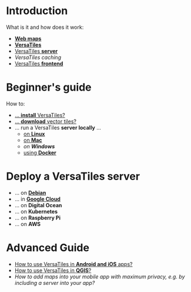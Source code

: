 # Introduction

What is it and how does it work:
- [**Web maps**](basics/web_maps.md)
- [**VersaTiles**](basics/versatiles.md)
- [VersaTiles **server**](basics/versatiles_server.md)
- *VersaTiles caching*
- [VersaTiles **frontend**](basics/frontend.md)

# Beginner's guide

How to:
- [… **install** VersaTiles?](guides/install_versatiles.md)
- [… **download** vector tiles?](guides/download_tiles.md)
- … run a VersaTiles **server locally** …
  - [on **Linux**](guides/local_server_debian.md)
  - [on **Mac**](guides/local_server_mac.md)
  - *on **Windows***
  - [using **Docker**](guides/local_server_docker.md)

# Deploy a VersaTiles server

- … on [**Debian**](guides/deploy_on_debian.md)
- … in [**Google Cloud**](guides/deploy_in_google_cloud.md)
- … on **Digital Ocean**
- … on **Kubernetes**
- … on **Raspberry Pi**
- … on **AWS**

# Advanced Guide
- [How to use VersaTiles in **Android and iOS** apps?](guides/what_about_mobile.md)
- [How to use VersaTiles in **QGIS**?](guides/use_versatiles_in_qgis.md)
- *How to add maps into your mobile app with maximum privacy, e.g. by including a server into your app?*
